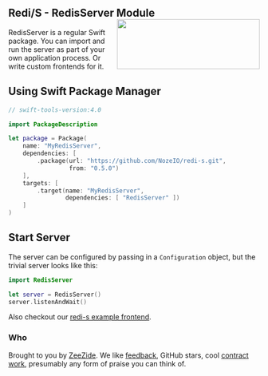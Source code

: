 <h2>Redi/S - RedisServer Module
  <img src="redi-s-logo-286x100.png"
       align="right" width="286" height="100" />
</h2>

RedisServer is a regular Swift package. You can import and run the server
as part of your own application process.
Or write custom frontends for it.

## Using Swift Package Manager

```swift
// swift-tools-version:4.0

import PackageDescription

let package = Package(
    name: "MyRedisServer",
    dependencies: [
        .package(url: "https://github.com/NozeIO/redi-s.git", 
                 from: "0.5.0")
    ],
    targets: [
        .target(name: "MyRedisServer",
                dependencies: [ "RedisServer" ])
    ]
)
```

## Start Server

The server can be configured by passing in a `Configuration` object,
but the trivial server looks like this:

```swift
import RedisServer

let server = RedisServer()
server.listenAndWait()
```

Also checkout our [redi-s example frontend](../redi-s/README.md).


### Who

Brought to you by
[ZeeZide](http://zeezide.de).
We like
[feedback](https://twitter.com/ar_institute),
GitHub stars,
cool [contract work](http://zeezide.com/en/services/services.html),
presumably any form of praise you can think of.
